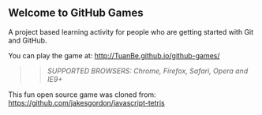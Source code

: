 ## Welcome to GitHub Games

A project based learning activity for people who are getting started with Git and GitHub.

You can play the game at: http://TuanBe.github.io/github-games/

>> _*SUPPORTED BROWSERS*: Chrome, Firefox, Safari, Opera and IE9+_

This fun open source game was cloned from: https://github.com/jakesgordon/javascript-tetris
